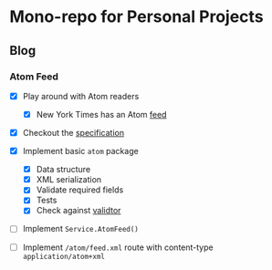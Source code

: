 # Mono-repo for Personal Projects

## Blog

### Atom Feed

- [x] Play around with Atom readers
  - [x] New York Times has an Atom [feed](https://rss.nytimes.com/services/xml/rss/nyt/Technology.xml)
- [x] Checkout the [specification](https://validator.w3.org/feed/docs/atom.html)
- [x] Implement basic `atom` package
  - [x] Data structure
  - [x] XML serialization
  - [x] Validate required fields
  - [x] Tests
  - [x] Check against [validtor](https://validator.w3.org/feed/check.cgi)
- [ ] Implement `Service.AtomFeed()`
- [ ] Implement `/atom/feed.xml` route with content-type `application/atom+xml`

